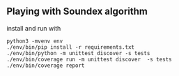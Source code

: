## Playing with Soundex algorithm

install and run with 
```
python3 -mvenv env
./env/bin/pip install -r requirements.txt
./env/bin/python -m unittest discover -s tests
./env/bin/coverage run -m unittest discover  -s tests
./env/bin/coverage report 
```





